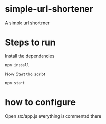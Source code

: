 # simple-url-shortener
A simple url shortener
# Steps to run
Install the dependencies
```
npm install
```
Now Start the script
```
npm start
```
# how to configure
Open src/app.js everything is commented there

